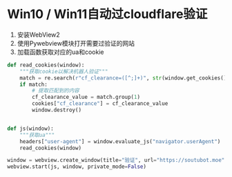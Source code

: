 # Win10 / Win11自动过cloudflare验证

1. 安装WebView2
2. 使用Pywebview模块打开需要过验证的网站
3. 加载函数获取对应的ua和cookie
```python
def read_cookies(window):
    """获取cookie以解决机器人验证"""
    match = re.search(r"cf_clearance=([^;]+)", str(window.get_cookies()[0]))
    if match:
        # 提取匹配到的内容
        cf_clearance_value = match.group(1)
        cookies["cf_clearance"] = cf_clearance_value
        window.destroy()


def js(window):
    """获取ua"""
    headers["user-agent"] = window.evaluate_js("navigator.userAgent")
    read_cookies(window)

window = webview.create_window(title="验证", url="https://soutubot.moe")
webview.start(js, window, private_mode=False)
```